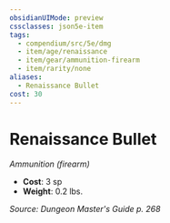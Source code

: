 ```yaml
---
obsidianUIMode: preview
cssclasses: json5e-item
tags:
  - compendium/src/5e/dmg
  - item/age/renaissance
  - item/gear/ammunition-firearm
  - item/rarity/none
aliases:
  - Renaissance Bullet
cost: 30
---
```

# Renaissance Bullet
*Ammunition (firearm)*  

- **Cost**: 3 sp
- **Weight**: 0.2 lbs.

*Source: Dungeon Master's Guide p. 268*
